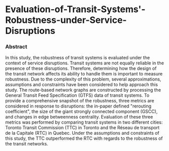 # Evaluation-of-Transit-Systems'-Robustness-under-Service-Disruptions

### Abstract
In this study, the robustness of transit systems is evaluated under the context of service disruptions. Transit systems are not equally reliable in the presence of these disruptions. Therefore, determining how the design of the transit network affects its ability to handle them is important to measure robustness. Due to the complexity of this problem, several approximations, assumptions and constraints have been considered to help approach this study. The route-based network graphs are constructed by processing the General Transit Feed Specification (GTFS) data of transit systems. To provide a comprehensive snapshot of the robustness, three metrics are considered in response to disruptions: the in-paper defined "rerouting coefficient", the size of the giant strongly connected component (GSCC), and changes in edge betweenness centrality. Evaluation of these three metrics was performed by comparing transit systems in two different cities: Toronto Transit Commission (TTC) in Toronto and the Réseau de transport de la Capitale (RTC) in Quebec. Under the assumptions and constraints of this study, the TTC outperformed the RTC with regards to the robustness of the transit networks.
